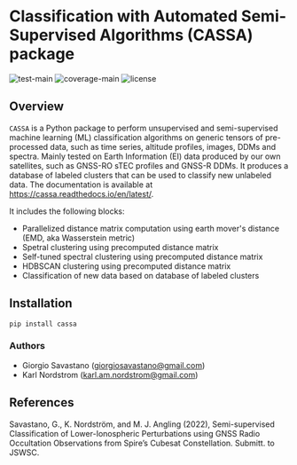 # Classification with Automated Semi-Supervised Algorithms (CASSA) package

![test-main](https://github.com/giorgiosavastano/cassa/actions/workflows/python-test-main.yml/badge.svg)
![coverage-main](https://img.shields.io/codecov/c/github/giorgiosavastano/cassa)
![license](https://img.shields.io/github/license/giorgiosavastano/cassa)

## Overview

`CASSA` is a Python package to perform unsupervised and semi-supervised machine learning (ML) classification algorithms on generic tensors of pre-processed data, such as time series, altitude profiles, images, DDMs and spectra. Mainly tested on Earth Information (EI) data produced by our own satellites, such as GNSS-RO sTEC profiles and GNSS-R DDMs. It produces a database of labeled clusters that can be used to classify new unlabeled data.
The documentation is available at <https://cassa.readthedocs.io/en/latest/>.

It includes the following blocks:

* Parallelized distance matrix computation using earth mover's distance (EMD, aka Wasserstein metric)
* Spetral clustering using precomputed distance matrix
* Self-tuned spectral clustering using precomputed distance matrix
* HDBSCAN clustering using precomputed distance matrix
* Classification of new data based on database of labeled clusters

## Installation

    pip install cassa


### Authors

- Giorgio Savastano (<giorgiosavastano@gmail.com>)
- Karl Nordstrom (<karl.am.nordstrom@gmail.com>)

## References

Savastano, G., K. Nordström, and M. J. Angling (2022), Semi-supervised Classification of Lower-Ionospheric Perturbations using GNSS Radio Occultation Observations from Spire’s Cubesat Constellation. Submitt. to JSWSC.

